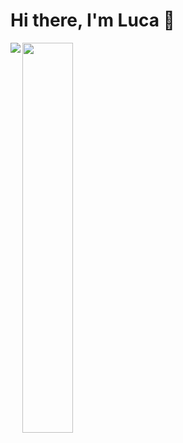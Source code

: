 <h1>Hi there, I'm Luca 👋</h1>

<img align="left" src="https://github-readme-stats.vercel.app/api?username=BigoLuca&show_icons=true&title_color=3498DB&text_color=D0D3D4&icon_color=5DADE2&bg_color=0D1117&hide_border=true" />

<img align="left" width="40%" src="https://github-readme-stats.vercel.app/api/top-langs/?username=BigoLuca&layout=compact&title_color=DC7633&text_color=D0D3D4&bg_color=0D1117&hide_border=true" />
